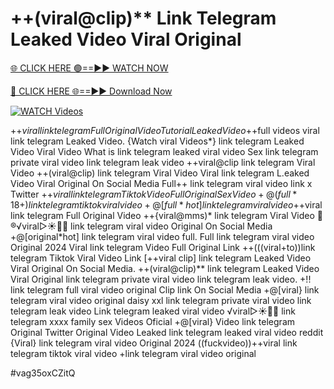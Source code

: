 # ++(viral@clip)** Link Telegram Leaked Video Viral Original


[🌐 CLICK HERE 🟢==►► WATCH NOW](https://gitload.pages.dev/)

[🔴 CLICK HERE 🌐==►► Download Now](https://gitload.pages.dev/)

[![WATCH Videos](https://i.imgur.com/dJHk4Zq.gif)](https://gitload.pages.dev/)

















+$+viral link telegram Full Original Video Tutorial Leaked Video
+$+full videos viral link telegram Leaked Video. {Watch viral Videos*} link telegram Leaked Video Viral Video What is link telegram leaked viral video Sex link telegram private viral video link telegram leak video ++viral@clip link telegram Viral Video
++(viral@clip) link telegram Viral Video
Viral link telegram L.eaked Video Viral Original On Social Media Full++ link telegram viral video link x Twitter +$+viral link telegram Tiktok Video Full Original Sex Video
+@(full*18+) link telegram tiktok viral video
+@[full*hot] link telegram viral video +$+viral link telegram Full Original Video ++{viral@mms)* link telegram Viral Video  👙®️√viral▷☀️👄💥 link telegram viral video Original On Social Media
+@[original*hot] link telegram viral video full.
Full link telegram viral video Original 2024
Viral link telegram Video Full Original Link ++(((viral+to))link telegram Tiktok Viral Video Link
[++viral clip] link telegram Leaked Video Viral Original On Social Media. ++(viral@clip)** link telegram Leaked Video Viral Original
link telegram private viral video link telegram leak video. +!! link telegram full viral video original Clip link On Social Media +@[viral} link telegram viral video original daisy xxl
link telegram private viral video link telegram leak video
Link telegram leaked viral video
️√viral▷☀️👄💥 link telegram xxxx family sex Videos Oficial
+@[viral} Video link telegram Original Twitter
Original Video Leaked link telegram leaked viral video reddit
{Viral} link telegram viral video Original 2024
((fuckvideo))++viral link telegram tiktok viral video +link telegram viral video original


#vag35oxCZitQ
